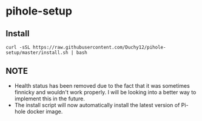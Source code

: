 # pihole-setup

## Install
```
curl -sSL https://raw.githubusercontent.com/Duchy12/pihole-setup/master/install.sh | bash
```

## NOTE
- Health status has been removed due to the fact that it was sometimes finnicky and wouldn't work properly. I will be looking into a better way to implement this in the future.
- The install script will now automatically install the latest version of Pi-hole docker image.